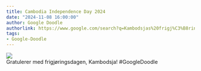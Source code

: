 ```yaml
---
title: Cambodia Independence Day 2024
date: "2024-11-08 16:00:00"
author: Google Doodle
authorlink: https://www.google.com/search?q=Kambodsjas%20frigj%C3%B8ringsdag
tags:
- Google-Doodle
---
```

<img src="https://www.google.com/logos/doodles/2024/cambodia-independence-day-2024-6753651837110317-law.gif" referrerpolicy="no-referrer"><br>Gratulerer med frigjøringsdagen, Kambodsja! #GoogleDoodle